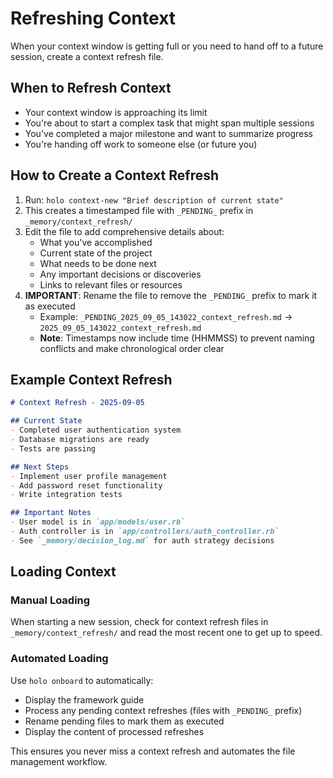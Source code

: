 # Refreshing Context

When your context window is getting full or you need to hand off to a future session, create a context refresh file.

## When to Refresh Context

- Your context window is approaching its limit
- You're about to start a complex task that might span multiple sessions
- You've completed a major milestone and want to summarize progress
- You're handing off work to someone else (or future you)

## How to Create a Context Refresh

1. Run: `holo context-new "Brief description of current state"`
2. This creates a timestamped file with `_PENDING_` prefix in `_memory/context_refresh/`
3. Edit the file to add comprehensive details about:
   - What you've accomplished
   - Current state of the project
   - What needs to be done next
   - Any important decisions or discoveries
   - Links to relevant files or resources
4. **IMPORTANT**: Rename the file to remove the `_PENDING_` prefix to mark it as executed
   - Example: `_PENDING_2025_09_05_143022_context_refresh.md` → `2025_09_05_143022_context_refresh.md`
   - **Note**: Timestamps now include time (HHMMSS) to prevent naming conflicts and make chronological order clear

## Example Context Refresh

```markdown
# Context Refresh - 2025-09-05

## Current State
- Completed user authentication system
- Database migrations are ready
- Tests are passing

## Next Steps
- Implement user profile management
- Add password reset functionality
- Write integration tests

## Important Notes
- User model is in `app/models/user.rb`
- Auth controller is in `app/controllers/auth_controller.rb`
- See `_memory/decision_log.md` for auth strategy decisions
```

## Loading Context

### Manual Loading
When starting a new session, check for context refresh files in `_memory/context_refresh/` and read the most recent one to get up to speed.

### Automated Loading
Use `holo onboard` to automatically:
- Display the framework guide
- Process any pending context refreshes (files with `_PENDING_` prefix)
- Rename pending files to mark them as executed
- Display the content of processed refreshes

This ensures you never miss a context refresh and automates the file management workflow.
